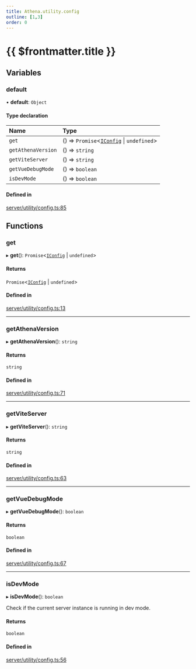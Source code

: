 ```yaml
---
title: Athena.utility.config
outline: [1,3]
order: 0
---
```


# {{ $frontmatter.title }}


## Variables

### default

• **default**: `Object`

#### Type declaration

| Name | Type |
| :------ | :------ |
| `get` | () => `Promise`<[`IConfig`](../interfaces/server_interface_iConfig_IConfig.md) \| `undefined`\> |
| `getAthenaVersion` | () => `string` |
| `getViteServer` | () => `string` |
| `getVueDebugMode` | () => `boolean` |
| `isDevMode` | () => `boolean` |

#### Defined in

[server/utility/config.ts:85](https://github.com/Stuyk/altv-athena/blob/627294b/src/core/server/utility/config.ts#L85)

## Functions

### get

▸ **get**(): `Promise`<[`IConfig`](../interfaces/server_interface_iConfig_IConfig.md) \| `undefined`\>

#### Returns

`Promise`<[`IConfig`](../interfaces/server_interface_iConfig_IConfig.md) \| `undefined`\>

#### Defined in

[server/utility/config.ts:13](https://github.com/Stuyk/altv-athena/blob/627294b/src/core/server/utility/config.ts#L13)

___

### getAthenaVersion

▸ **getAthenaVersion**(): `string`

#### Returns

`string`

#### Defined in

[server/utility/config.ts:71](https://github.com/Stuyk/altv-athena/blob/627294b/src/core/server/utility/config.ts#L71)

___

### getViteServer

▸ **getViteServer**(): `string`

#### Returns

`string`

#### Defined in

[server/utility/config.ts:63](https://github.com/Stuyk/altv-athena/blob/627294b/src/core/server/utility/config.ts#L63)

___

### getVueDebugMode

▸ **getVueDebugMode**(): `boolean`

#### Returns

`boolean`

#### Defined in

[server/utility/config.ts:67](https://github.com/Stuyk/altv-athena/blob/627294b/src/core/server/utility/config.ts#L67)

___

### isDevMode

▸ **isDevMode**(): `boolean`

Check if the current server instance is running in dev mode.

#### Returns

`boolean`

#### Defined in

[server/utility/config.ts:56](https://github.com/Stuyk/altv-athena/blob/627294b/src/core/server/utility/config.ts#L56)
